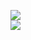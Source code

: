 [![](https://img.shields.io/badge/Made%20With-Github%20Spray-lightgrey.svg?style=for-the-badge&logo=github)](https://github.com/Annihil/github-spray#1301)  
[![](https://i.imgur.com/2DrTn0Z.gif)](https://github.com/Annihil/github-spray)
